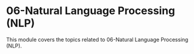 # 06-Natural Language Processing (NLP)

This module covers the topics related to 06-Natural Language Processing (NLP).